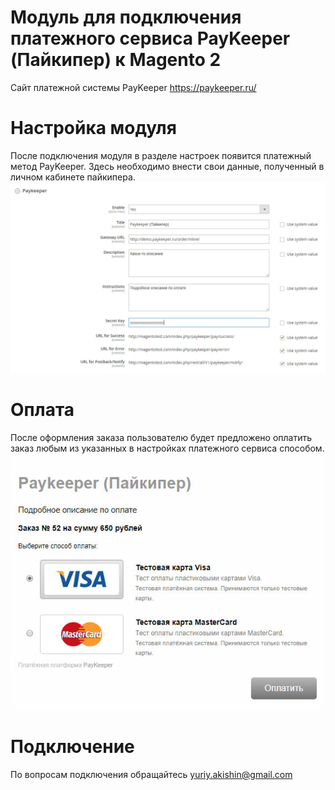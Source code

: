 # Модуль для подключения платежного сервиса PayKeeper (Пайкипер) к Magento 2
Сайт платежной системы PayKeeper https://paykeeper.ru/

# Настройка модуля
После подключения модуля в разделе настроек появится платежный метод PayKeeper. Здесь необходимо внести свои данные, полученный в личном кабинете пайкипера.
![Настройка модуля](https://raw.githubusercontent.com/YuriyAkishin/magento2-paykeeper/master/view/frontend/web/images/setting.jpg)
# Оплата
После оформления заказа пользователю будет предложено оплатить заказ любым из указанных в настройках платежного сервиса способом.
![Оплата](https://raw.githubusercontent.com/YuriyAkishin/magento2-paykeeper/master/view/frontend/web/images/pay.jpg)

# Подключение
По вопросам подключения обращайтесь yuriy.akishin@gmail.com